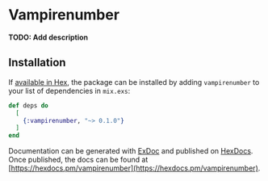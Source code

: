 # Vampirenumber

**TODO: Add description**

## Installation

If [available in Hex](https://hex.pm/docs/publish), the package can be installed
by adding `vampirenumber` to your list of dependencies in `mix.exs`:

```elixir
def deps do
  [
    {:vampirenumber, "~> 0.1.0"}
  ]
end
```

Documentation can be generated with [ExDoc](https://github.com/elixir-lang/ex_doc)
and published on [HexDocs](https://hexdocs.pm). Once published, the docs can
be found at [https://hexdocs.pm/vampirenumber](https://hexdocs.pm/vampirenumber).

